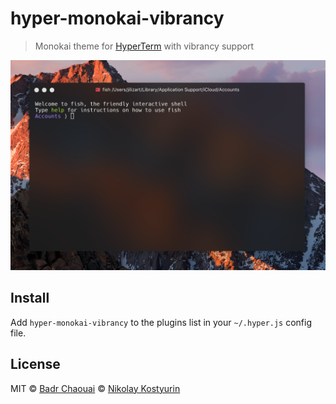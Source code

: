 # hyper-monokai-vibrancy

> Monokai theme for [HyperTerm](https://hyperterm.org) with vibrancy support

![](screenshot.png)

## Install

Add `hyper-monokai-vibrancy` to the plugins list in your `~/.hyper.js` config file.

## License

MIT 
© [Badr Chaouai](http://arkhamdev.com)
© [Nikolay Kostyurin](https://artkost.ru)
